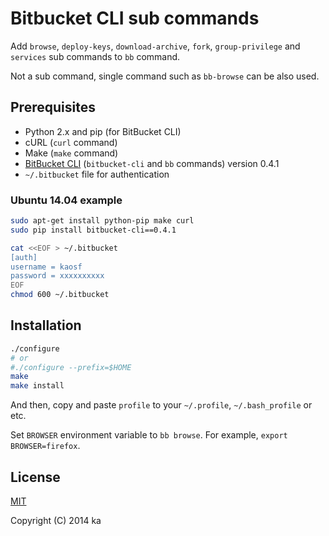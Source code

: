 # Bitbucket CLI sub commands

Add `browse`, `deploy-keys`, `download-archive`, `fork`, `group-privilege` and
`services` sub commands to `bb` command.

Not a sub command, single command such as `bb-browse` can be also used.

## Prerequisites

* Python 2.x and pip (for BitBucket CLI)
* cURL (`curl` command)
* Make (`make` command)
* [BitBucket CLI](https://bitbucket.org/zhemao/bitbucket-cli) (`bitbucket-cli`
and `bb` commands) version 0.4.1
* `~/.bitbucket` file for authentication

### Ubuntu 14.04 example

```sh
sudo apt-get install python-pip make curl
sudo pip install bitbucket-cli==0.4.1
```

```sh
cat <<EOF > ~/.bitbucket
[auth]
username = kaosf
password = xxxxxxxxxx
EOF
chmod 600 ~/.bitbucket
```

## Installation

```sh
./configure
# or
#./configure --prefix=$HOME
make
make install
```

And then, copy and paste `profile` to your `~/.profile`, `~/.bash_profile` or
etc.

Set `BROWSER` environment variable to `bb browse`. For example,
`export BROWSER=firefox`.

## License

[MIT](http://opensource.org/licenses/MIT)

Copyright (C) 2014 ka
